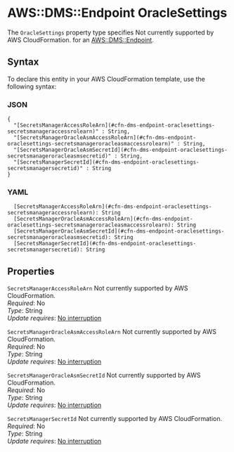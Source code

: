 # AWS::DMS::Endpoint OracleSettings<a name="aws-properties-dms-endpoint-oraclesettings"></a>

<a name="aws-properties-dms-endpoint-oraclesettings-description"></a>The `OracleSettings` property type specifies Not currently supported by AWS CloudFormation\. for an [AWS::DMS::Endpoint](aws-resource-dms-endpoint.md)\.

## Syntax<a name="aws-properties-dms-endpoint-oraclesettings-syntax"></a>

To declare this entity in your AWS CloudFormation template, use the following syntax:

### JSON<a name="aws-properties-dms-endpoint-oraclesettings-syntax.json"></a>

```
{
  "[SecretsManagerAccessRoleArn](#cfn-dms-endpoint-oraclesettings-secretsmanageraccessrolearn)" : String,
  "[SecretsManagerOracleAsmAccessRoleArn](#cfn-dms-endpoint-oraclesettings-secretsmanageroracleasmaccessrolearn)" : String,
  "[SecretsManagerOracleAsmSecretId](#cfn-dms-endpoint-oraclesettings-secretsmanageroracleasmsecretid)" : String,
  "[SecretsManagerSecretId](#cfn-dms-endpoint-oraclesettings-secretsmanagersecretid)" : String
}
```

### YAML<a name="aws-properties-dms-endpoint-oraclesettings-syntax.yaml"></a>

```
  [SecretsManagerAccessRoleArn](#cfn-dms-endpoint-oraclesettings-secretsmanageraccessrolearn): String
  [SecretsManagerOracleAsmAccessRoleArn](#cfn-dms-endpoint-oraclesettings-secretsmanageroracleasmaccessrolearn): String
  [SecretsManagerOracleAsmSecretId](#cfn-dms-endpoint-oraclesettings-secretsmanageroracleasmsecretid): String
  [SecretsManagerSecretId](#cfn-dms-endpoint-oraclesettings-secretsmanagersecretid): String
```

## Properties<a name="aws-properties-dms-endpoint-oraclesettings-properties"></a>

`SecretsManagerAccessRoleArn`  <a name="cfn-dms-endpoint-oraclesettings-secretsmanageraccessrolearn"></a>
Not currently supported by AWS CloudFormation\.  
*Required*: No  
*Type*: String  
*Update requires*: [No interruption](https://docs.aws.amazon.com/AWSCloudFormation/latest/UserGuide/using-cfn-updating-stacks-update-behaviors.html#update-no-interrupt)

`SecretsManagerOracleAsmAccessRoleArn`  <a name="cfn-dms-endpoint-oraclesettings-secretsmanageroracleasmaccessrolearn"></a>
Not currently supported by AWS CloudFormation\.  
*Required*: No  
*Type*: String  
*Update requires*: [No interruption](https://docs.aws.amazon.com/AWSCloudFormation/latest/UserGuide/using-cfn-updating-stacks-update-behaviors.html#update-no-interrupt)

`SecretsManagerOracleAsmSecretId`  <a name="cfn-dms-endpoint-oraclesettings-secretsmanageroracleasmsecretid"></a>
Not currently supported by AWS CloudFormation\.  
*Required*: No  
*Type*: String  
*Update requires*: [No interruption](https://docs.aws.amazon.com/AWSCloudFormation/latest/UserGuide/using-cfn-updating-stacks-update-behaviors.html#update-no-interrupt)

`SecretsManagerSecretId`  <a name="cfn-dms-endpoint-oraclesettings-secretsmanagersecretid"></a>
Not currently supported by AWS CloudFormation\.  
*Required*: No  
*Type*: String  
*Update requires*: [No interruption](https://docs.aws.amazon.com/AWSCloudFormation/latest/UserGuide/using-cfn-updating-stacks-update-behaviors.html#update-no-interrupt)